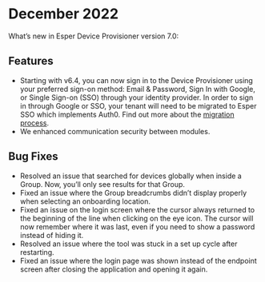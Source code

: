 
# December 2022

What’s new in Esper Device Provisioner version 7.0:
 

## Features 

- Starting with v6.4, you can now sign in to the Device Provisioner using your preferred sign-on method: Email & Password, Sign In with Google, or Single Sign-on (SSO) through your identity provider. In order to sign in through Google or SSO, your tenant will need to be migrated to Esper SSO which implements Auth0. Find out more about the [migration process](https://docs.esper.io/home/faq/temporary.html). 
- We enhanced communication security between modules.


## Bug Fixes

- Resolved an issue that searched for devices globally when inside a Group. Now, you’ll only see results for that Group. 
- Fixed an issue where the Group breadcrumbs didn’t display properly when selecting an onboarding location. 
- Fixed an issue on the login screen where the cursor always returned to the beginning of the line when clicking on the eye icon. The cursor will now remember where it was last, even if you need to show a password instead of hiding it. 
- Resolved an issue where the tool was stuck in a set up cycle after restarting. 
- Fixed an issue where the login page was shown instead of the endpoint screen after closing the application and opening it again.




